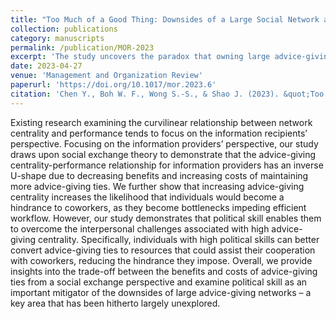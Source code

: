 ```yaml
---
title: "Too Much of a Good Thing: Downsides of a Large Social Network and Moderating Effects of Political Skill"
collection: publications
category: manuscripts
permalink: /publication/MOR-2023
excerpt: 'The study uncovers the paradox that owning large advice-giving networks can depress performance by creating workflow bottlenecks, a downside that can be partially neutralized by political skill.'
date: 2023-04-27
venue: 'Management and Organization Review'
paperurl: 'https://doi.org/10.1017/mor.2023.6'
citation: 'Chen Y., Boh W. F., Wong S.-S., & Shao J. (2023). &quot;Too Much of a Good Thing: Downsides of a Large Social Network and Moderating Effects of Political Skill.&quot; <i>Management and Organization Review</i>. 19(2):316-347'
---
```

Existing research examining the curvilinear relationship between network centrality and performance tends to focus on the information recipients’ perspective. Focusing on the information providers’ perspective, our study draws upon social exchange theory to demonstrate that the advice-giving centrality-performance relationship for information providers has an inverse U-shape due to decreasing benefits and increasing costs of maintaining more advice-giving ties. We further show that increasing advice-giving centrality increases the likelihood that individuals would become a hindrance to coworkers, as they become bottlenecks impeding efficient workflow. However, our study demonstrates that political skill enables them to overcome the interpersonal challenges associated with high advice-giving centrality. Specifically, individuals with high political skills can better convert advice-giving ties to resources that could assist their cooperation with coworkers, reducing the hindrance they impose. Overall, we provide insights into the trade-off between the benefits and costs of advice-giving ties from a social exchange perspective and examine political skill as an important mitigator of the downsides of large advice-giving networks – a key area that has been hitherto largely unexplored.
